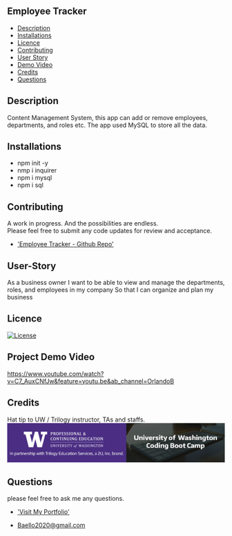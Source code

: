 ## Employee Tracker

- [Description](#Description)
- [Installations](#Installations)
- [Licence](#Licence)
- [Contributing](#Contributing)
- [User Story](#User-Story)
- [Demo Video](#Project-Demo-Video)
- [Credits](#Credits)
- [Questions](#Questions)

## Description

Content Management System, this app can add or remove employees, departments, and roles etc. The app used MySQL to store all the data. 

## Installations

* npm init -y
* nmp i inquirer 
* npm i mysql
* npm i sql

## Contributing
A work in progress. And the possibilities are endless. <br> Please feel free to submit any code updates for review and acceptance.
* ['Employee Tracker - Github Repo'](https://github.com/baello2020/Employee_Tracker)
## User-Story
As a business owner
I want to be able to view and manage the departments, roles, and employees in my company
So that I can organize and plan my business
## Licence

[![License](https://img.shields.io/badge/License-MIT-yellow.svg)](https://opensource.org/licenses/MIT)

## Project Demo Video

https://www.youtube.com/watch?v=C7_AuxCNfJw&feature=youtu.be&ab_channel=OrlandoB
## Credits
Hat tip to UW / Trilogy instructor, TAs and staffs. <br>
 ![UW](https://github.com/baello2020/Note_Taker/blob/main/assets/UWT.jpg "UW")

## Questions
please feel free to ask me any questions.
* ['Visit My Portfolio'](https://baello2020.github.io/Updated_Portfolio_Page/)

* Baello2020@gmail.com
